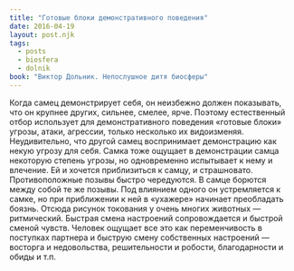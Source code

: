 ```yaml
---
title: "Готовые блоки демонстративного поведения"
date: 2016-04-19
layout: post.njk
tags:
  - posts
  - biosfera
  - dolnik
book: "Виктор Дольник. Непослушное дитя биосферы"
---
```


Когда самец демонстрирует себя, он неизбежно должен показывать, что он крупнее других, сильнее, смелее, ярче. Поэтому естественный отбор использует для демонстративного поведения «готовые блоки» угрозы, атаки, агрессии, только несколько их видоизменяя. Неудивительно, что другой самец воспринимает демонстрацию как некую угрозу для себя. Самка тоже ощущает в демонстрации самца некоторую степень угрозы, но одновременно испытывает к нему и влечение. Ей и хочется приблизиться к самцу, и страшновато. Противоположные позывы быстро чередуются. В самце борются между собой те же позывы. Под влиянием одного он устремляется к самке, но при приближении к ней в «ухажере» начинает преобладать боязнь. Отсюда рисунок токования у очень многих животных — ритмический. Быстрая смена настроений сопровождается и быстрой сменой чувств. Человек ощущает все это как переменчивость в поступках партнера и быструю смену собственных настроений — восторга и недовольства, решительности и робости, благодарности и обиды и т.п.
